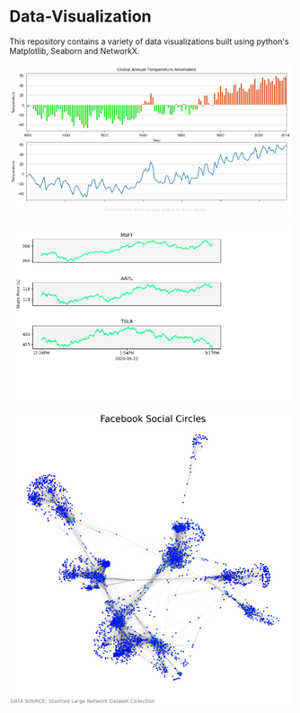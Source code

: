 # Data-Visualization
This repository contains a variety of data visualizations built using python's Matplotlib, Seaborn and NetworkX. 
<br><br>
![alt text](https://github.com/wesleyLaurence/Data-Visualization/blob/main/images/Global%20Temperature%20Anomalies.png) 
<br><br>
![alt text](https://github.com/wesleyLaurence/Stock-Market-Analytics/blob/master/data/stock-prices.png?raw=true)
<br><br>
![alt text](https://github.com/wesleyLaurence/Data-Visualization/blob/main/images/facebook_social_network.png)

